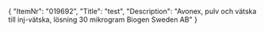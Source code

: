 {
  "ItemNr": "019692",
  "Title": "test",
  "Description": "Avonex, pulv och vätska till inj-vätska, lösning 30 mikrogram Biogen Sweden AB"
}
